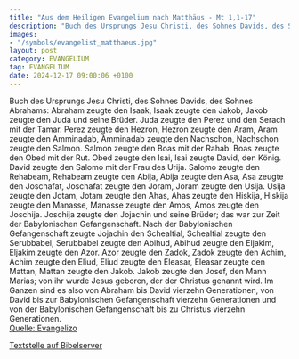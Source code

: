 ```yaml
---
title: "Aus dem Heiligen Evangelium nach Matthäus - Mt 1,1-17"
description: "Buch des Ursprungs Jesu Christi, des Sohnes Davids, des Sohnes Abrahams: Abraham zeugte den Isaak, Isaak zeugte den Jakob, Jakob zeugte den Juda und seine Brüder. Juda zeugte den Perez und den Serach mit der Tamar. Perez zeugte den Hezron, Hezron zeugte den Aram, Aram zeugte den ...."
images:
- "/symbols/evangelist_matthaeus.jpg"
layout: post
category: EVANGELIUM
tag: EVANGELIUM
date: 2024-12-17 09:00:06 +0100
---
```

Buch des Ursprungs Jesu Christi, des Sohnes Davids, des Sohnes Abrahams:
Abraham zeugte den Isaak, Isaak zeugte den Jakob, Jakob zeugte den Juda und seine Brüder.
Juda zeugte den Perez und den Serach mit der Tamar. Perez zeugte den Hezron, Hezron zeugte den Aram,
Aram zeugte den Amminadab, Amminadab zeugte den Nachschon, Nachschon zeugte den Salmon.<!--more-->
Salmon zeugte den Boas mit der Rahab. Boas zeugte den Obed mit der Rut. Obed zeugte den Isai,
Isai zeugte David, den König. David zeugte den Salomo mit der Frau des Urija.
Salomo zeugte den Rehabeam, Rehabeam zeugte den Abija, Abija zeugte den Asa,
Asa zeugte den Joschafat, Joschafat zeugte den Joram, Joram zeugte den Usija.
Usija zeugte den Jotam, Jotam zeugte den Ahas, Ahas zeugte den Hiskija,
Hiskija zeugte den Manasse, Manasse zeugte den Amos, Amos zeugte den Joschija.
Joschija zeugte den Jojachin und seine Brüder; das war zur Zeit der Babylonischen Gefangenschaft.
Nach der Babylonischen Gefangenschaft zeugte Jojachin den Schealtial, Schealtial zeugte den Serubbabel,
Serubbabel zeugte den Abihud, Abihud zeugte den Eljakim, Eljakim zeugte den Azor.
Azor zeugte den Zadok, Zadok zeugte den Achim, Achim zeugte den Eliud,
Eliud zeugte den Eleasar, Eleasar zeugte den Mattan, Mattan zeugte den Jakob.
Jakob zeugte den Josef, den Mann Marias; von ihr wurde Jesus geboren, der der Christus genannt wird.
Im Ganzen sind es also von Abraham bis David vierzehn Generationen, von David bis zur Babylonischen Gefangenschaft vierzehn Generationen und von der Babylonischen Gefangenschaft bis zu Christus vierzehn Generationen.<br>
[Quelle: Evangelizo](https://evangeliumtagfuertag.org/DE/gospel)

[Textstelle auf Bibelserver](https://www.bibleserver.com/EU/Matthäus1,1-17)

